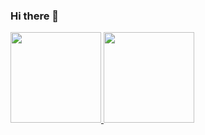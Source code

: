 ### Hi there 👋

<!--
**Lucas-Sessi/Lucas-Sessi** is a ✨ _special_ ✨ repository because its `README.md` (this file) appears on your GitHub profile.

Here are some ideas to get you started:

- 🔭 I’m currently working on ...
- 🌱 I’m currently learning ...
- 👯 I’m looking to collaborate on ...
- 🤔 I’m looking for help with ...
- 💬 Ask me about ...
- 📫 How to reach me: ...
- 😄 Pronouns: ...
- ⚡ Fun fact: ...
-->
<div>
<a href="https://github.com/Lucas-Sessi">
<img height="145em" src="https://github-readme-stats.vercel.app/api?username=Lucas-Sessi&show_icons=true&theme=algolia&count_private=true&include_all_commits=true">
<img height="145em" src="https://github-readme-stats.vercel.app/api/top-langs/?username=Lucas-Sessi&layout=compact&theme=algolia&langs_count=9">
</div>
